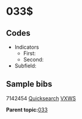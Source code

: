 # 033$

## Codes

-   Indicators
    -   First:
    -   Second:
-   Subfield:

## Sample bibs

7142454 [Quicksearch](https://search.library.yale.edu/catalog/7142454) [VXWS](http://prodorbis.library.yale.edu:7014/vxws/GetHoldingsService?bibId=7142454)

**Parent topic:**[033](../../tags/033/033.md)

